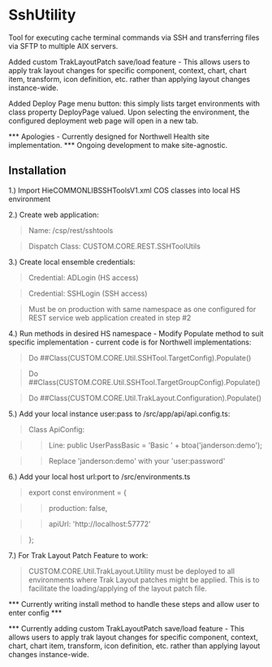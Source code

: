 # SshUtility
Tool for executing cache terminal commands via SSH and transferring files via SFTP to multiple AIX servers.

Added custom TrakLayoutPatch save/load feature - This allows users to apply trak layout changes for specific component, context, chart, chart item, transform, icon definition, etc. rather than applying layout changes instance-wide.

Added Deploy Page menu button: this simply lists target environments with class property DeployPage valued. Upon selecting the environment, the configured deployment web page will open in a new tab.

*** Apologies - Currently designed for Northwell Health site implementation.
***             Ongoing development to make site-agnostic. 

## Installation
1.) Import HieCOMMONLIBSSHToolsV1.xml COS classes into local HS environment

2.) Create web application:
  > Name: /csp/rest/sshtools
  
  > Dispatch Class: CUSTOM.CORE.REST.SSHToolUtils

3.) Create local ensemble credentials: 
  > Credential: ADLogin (HS access)
  
  > Credential: SSHLogin (SSH access) 
  
  > Must be on production with same namespace as one configured for REST service web application created in step #2

4.) Run methods in desired HS namespace - Modify Populate method to suit specific implementation - current code is for Northwell implementations: 
  > Do ##Class(CUSTOM.CORE.Util.SSHTool.TargetConfig).Populate() 
  
  > Do ##Class(CUSTOM.CORE.Util.SSHTool.TargetGroupConfig).Populate()

  > Do ##Class(CUSTOM.CORE.Util.TrakLayout.Configuration).Populate()

5.) Add your local instance user:pass to /src/app/api/api.config.ts:
  > Class ApiConfig:
  
  > > Line: public UserPassBasic = 'Basic ' + btoa('janderson:demo');
  
  > > Replace 'janderson:demo' with your 'user:password'

6.) Add your local host url:port to /src/environments.ts
  > export const environment = {
  
  > > production: false,
  
  > > apiUrl: 'http://localhost:57772'
  
  > };

7.) For Trak Layout Patch Feature to work:
  > CUSTOM.CORE.Util.TrakLayout.Utility must be deployed to all environments where Trak Layout patches might be applied. This is to facilitate the loading/applying of the layout patch file.   


*** Currently writing install method to handle these steps and allow user to enter config ***

*** Currently adding custom TrakLayoutPatch save/load feature - This allows users to apply trak layout changes for specific component, context, chart, chart item, transform, icon definition, etc. rather than applying layout changes instance-wide.
